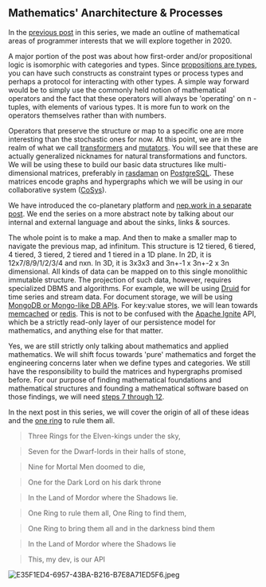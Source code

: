 ## Mathematics' Anarchitecture & Processes

In the [previous post](https://risav.dev/mathematics-architecture-and-processes-ck5ic92qa03jzqks1l2gv7lob) in this series, we made an outline of mathematical areas of programmer interests that we will explore together in 2020. 

A major portion of the post was about how first-order and/or propositional logic is isomorphic with categories and types. Since [propositions are types](https://youtu.be/IOiZatlZtGU), you can have such constructs as constraint types or process types and perhaps a protocol for interacting with other types. A simple way forward would be to simply use the commonly held notion of mathematical operators and the fact that these operators will always be 'operating' on n - tuples, with elements of various types. It is more fun to work on the operators themselves rather than with numbers.

Operators that preserve the structure or map to a specific one are more interesting than the stochastic ones for now. At this point, we are in the realm of what we call [transformers](https://en.wikipedia.org/wiki/Natural_transformation) and [mutators](https://en.wikipedia.org/wiki/Functor_category). You will see that these are actually generalized nicknames for natural transformations and functors. We will be using these to build our basic data structures like multi-dimensional matrices, preferably in [rasdaman](http://www.rasdaman.org/)  on [PostgreSQL](https://www.postgresql.org/). These matrices encode graphs and hypergraphs which we will be using in our collaborative system ([CoSys](https://github.com/risavkarna/cosys/blob/master/README.md)).

We have introduced the co-planetary platform and [nep.work in a separate post](https://risav.dev/introducing-nepwork-ck5294zz401bvmus1p2oskup0). We end the series on a more abstract note by talking about our internal and external language and about the sinks, links & sources.

The whole point is to make a map. And then to make a smaller map to navigate the previous map, ad infinitum. This structure is 12 tiered, 6 tiered, 4 tiered, 3 tiered, 2 tiered and 1 tiered in a 1D plane. In 2D, it is 12x7/8/9/1/2/3/4 and nxn. In 3D, it is 3x3x3 and 3n+-1 x 3n+-2 x 3n dimensional. All kinds of data can be mapped on to this single monolithic immutable structure. The projection of such data, however, requires specialized DBMS and algorithms. For example, we will be using [Druid](https://druid.apache.org/) for time series and stream data. For document storage, we will be using [MongoDB or Mongo-like DB APIs](https://www.mongodb.com/collateral/mongodb-architecture-guide). For key:value stores, we will lean towards [memcached](https://memcached.org/) or [redis](https://redis.io/). This is not to be confused with the  [Apache Ignite](https://ignite.apache.org/) API, which be a strictly read-only layer of our persistence model for mathematics, and anything else for that matter. 

Yes, we are still strictly only talking about mathematics and applied mathematics. We will shift focus towards 'pure' mathematics and forget the engineering concerns later when we define types and categories. We still have the responsibility to build the matrices and hypergraphs promised before. For our purpose of finding mathematical foundations and mathematical structures and founding a mathematical software based on those findings, we will need [steps 7 through 12](https://drive.google.com/file/d/0B16MjWvnV5UtUHpjbHpoNVVjMGM/view). 

In the next post in this series, we will cover the origin of all of these ideas and the [one ring](https://lotr.fandom.com/wiki/One_Ring) to rule them all. 

>Three Rings for the Elven-kings under the sky,

> Seven for the Dwarf-lords in their halls of stone,

> Nine for Mortal Men doomed to die,

> One for the Dark Lord on his dark throne

> In the Land of Mordor where the Shadows lie.

> One Ring to rule them all, One Ring to find them,

> One Ring to bring them all and in the darkness bind them

> In the Land of Mordor where the Shadows lie

> This, my dev, is our API

![E35F1ED4-6957-43BA-B216-B7E8A71ED5F6.jpeg](https://cdn.hashnode.com/res/hashnode/image/upload/v1579580392909/1zJXuCnDC.jpeg)
